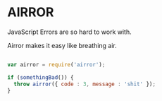 # AIRROR

JavaScript Errors are so hard to work with.

Airror makes it easy like breathing air.

```js

var airror = require('airror');

if (somethingBad()) {
  throw airror({ code : 3, message : 'shit' });
}

```
